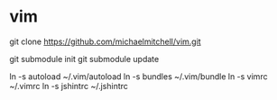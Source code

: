 vim
===

git clone https://github.com/michaelmitchell/vim.git

git submodule init
git submodule update

ln -s autoload ~/.vim/autoload
ln -s bundles ~/.vim/bundle
ln -s vimrc ~/.vimrc
ln -s jshintrc ~/.jshintrc
